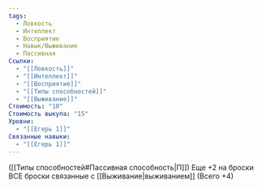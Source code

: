 ```yaml
---
tags:
  - Ловкость
  - Интеллект
  - Восприятие
  - Навык/Выживание
  - Пассивная
Ссылки:
  - "[[Ловкость]]"
  - "[[Интеллект]]"
  - "[[Восприятие]]"
  - "[[Типы способностей]]"
  - "[[Выживание]]"
Стоимость: "10"
Стоимость выкупа: "15"
Уровни:
  - "[[Егерь 1]]"
Связанные навыки:
  - "[[Егерь 1]]"
---
```

([[Типы способностей#Пассивная способность|П]]) Еще +2 на броски ВСЕ броски связанные с [[Выживание|выживанием]] (Всего +4)